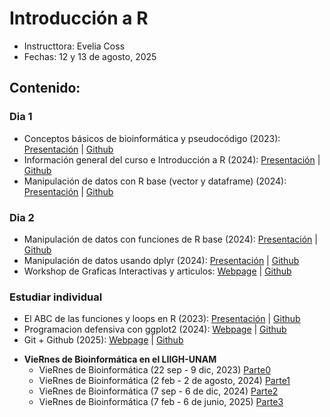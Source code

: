 # Introducción a R

- Instructtora: Evelia Coss
- Fechas: 12 y 13 de agosto,  2025

##  Contenido:

### Dia 1

  + Conceptos básicos de bioinformática y pseudocódigo (2023): [Presentación](https://eveliacoss.github.io/ViernesBioinfo2023/Clase1_22Sep2023/D1_Introduccion_slides.html#1) | [Github](https://github.com/EveliaCoss/ViernesBioinfo2023)
  + Información general del curso e Introducción a R (2024): [Presentación](https://eveliacoss.github.io/ViernesBioinfo2024/Clase1/D1_IntroduccionR_slides_P2.html#1) | [Github](https://github.com/EveliaCoss/ViernesBioinfo2024)
  + Manipulación de datos con R base (vector y dataframe) (2024): [Presentación](https://eveliacoss.github.io/ViernesBioinfo2024/Clase1/D2_IntroduccionR_segunda.html#1) | [Github](https://github.com/EveliaCoss/ViernesBioinfo2024)

### Dia 2

  + Manipulación de datos con funciones de R base (2024): [Presentación](https://eveliacoss.github.io/ViernesBioinfo2024/Clase1/D6_ManipulacionDatos_FuncionesRbase.html#1) | [Github](https://github.com/EveliaCoss/ViernesBioinfo2024)
  + Manipulación de datos usando dplyr (2024): [Presentación](https://eveliacoss.github.io/ViernesBioinfo2024/Clase1/D7_Manipulacion_dplyr.html#1) | [Github](https://github.com/EveliaCoss/ViernesBioinfo2024)
  + Workshop de Graficas Interactivas y articulos: [Webpage](https://eveliacoss.github.io/Workshop_GraficasInteractivas_papers/) | [Github](https://github.com/EveliaCoss/Workshop_GraficasInteractivas_papers)

### Estudiar individual

  
  + El ABC de las funciones y loops en R (2023): [Presentación](https://eveliacoss.github.io/ViernesBioinfo2023/Clase5_20Oct2023/D5_Loop.html#1) | [Github](https://github.com/EveliaCoss/ViernesBioinfo2023)
  + Programacion defensiva con ggplot2 (2024): [Webpage](https://eveliacoss.github.io/Defensiva_ggplot2024/) | [Github](https://github.com/EveliaCoss/ViernesBioinfo2024_parte2)
  +  Git + Github (2025): [Webpage](https://eveliacoss.github.io/Workshop_GitGithub2025/) | [Github](https://github.com/VieRnesBioinformatica/ViernesBioinfo2025_parte3)


- **VieRnes de Bioinformática en el LIIGH-UNAM** 
  + VieRnes de Bioinformática (22 sep - 9 dic, 2023) [Parte0](https://github.com/EveliaCoss/ViernesBioinfo2023)
  + VieRnes de Bioinformática (2 feb - 2 de agosto, 2024) [Parte1](https://github.com/EveliaCoss/ViernesBioinfo2024)
  + VieRnes de Bioinformática (7 sep - 6 de dic, 2024) [Parte2](https://github.com/EveliaCoss/ViernesBioinfo2024_parte2)
  + VieRnes de Bioinformática (7 feb - 6 de junio, 2025) [Parte3](https://github.com/VieRnesBioinformatica/ViernesBioinfo2025_parte3)

